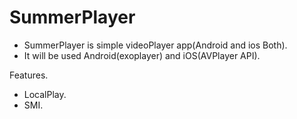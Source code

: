 # SummerPlayer
- SummerPlayer is simple videoPlayer app(Android and ios Both).
- It will be used Android(exoplayer) and iOS(AVPlayer API).

Features.

- LocalPlay.
- SMI.